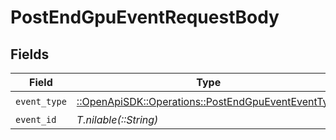 # PostEndGpuEventRequestBody


## Fields

| Field                                                                                                     | Type                                                                                                      | Required                                                                                                  | Description                                                                                               |
| --------------------------------------------------------------------------------------------------------- | --------------------------------------------------------------------------------------------------------- | --------------------------------------------------------------------------------------------------------- | --------------------------------------------------------------------------------------------------------- |
| `event_type`                                                                                              | [::OpenApiSDK::Operations::PostEndGpuEventEventType](../../models/operations/postendgpueventeventtype.md) | :heavy_check_mark:                                                                                        | N/A                                                                                                       |
| `event_id`                                                                                                | *T.nilable(::String)*                                                                                     | :heavy_minus_sign:                                                                                        | N/A                                                                                                       |